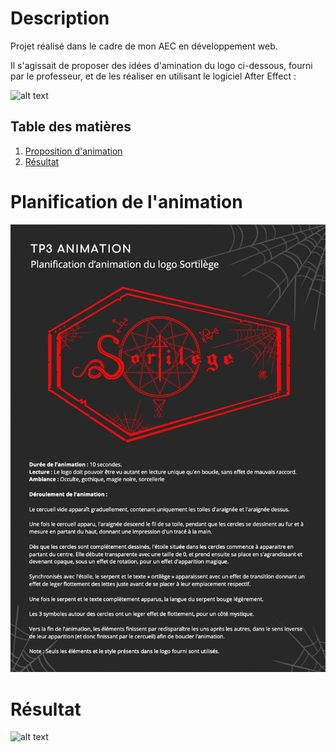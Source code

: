 # Description 

Projet réalisé dans le cadre de mon AEC en développement web. 

Il s'agissait de proposer des idées d'amination du logo ci-dessous, fourni par le professeur, et de les réaliser en utilisant le logiciel After Effect :

![alt text](.logo-fourni.png)

## Table des matières

1. [Proposition d'animation](#proposition-danimation)
2. [Résultat](#résultat)

# Planification de l'animation

![alt text](./planification.png)

# Résultat

![alt text](./resultat-final.png)
